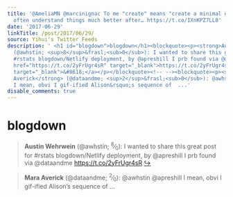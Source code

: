 ```yaml
---
title: '@AmeliaMN @marcinignac To me "create" means "create a minimal example". I
  often understand things much better after… https://t.co/IXnKPZ7LL8'
date: '2017-06-29'
linkTitle: /post/2017/06/29/
source: Yihui's Twitter Feeds
description: ' <h1 id="blogdown">blogdown</h1><blockquote><p><strong>Austin Wehrwein</strong>
  (@awhstin; <sup>8</sup>&frasl;<sub>0</sub>): I wanted to share this great post for
  #rstats blogdown/Netlify deployment, by @apreshill I prb found via @dataandme <a
  href="https://t.co/2yFrUgr4sR" target="_blank">https://t.co/2yFrUgr4sR</a> <a href="https://twitter.com/xieyihui/status/880421998949695488"
  target="_blank">&#8618;</a></p></blockquote><!-- --><blockquote><p><strong>Mara
  Averick</strong> (@dataandme; <sup>2</sup>&frasl;<sub>0</sub>): @awhstin @apreshill
  I mean, obvi I gif-ified Alison&rsquo;s sequence of  ...'
disable_comments: true
---
```

 <h1 id="blogdown">blogdown</h1><blockquote><p><strong>Austin Wehrwein</strong> (@awhstin; <sup>8</sup>&frasl;<sub>0</sub>): I wanted to share this great post for #rstats blogdown/Netlify deployment, by @apreshill I prb found via @dataandme <a href="https://t.co/2yFrUgr4sR" target="_blank">https://t.co/2yFrUgr4sR</a> <a href="https://twitter.com/xieyihui/status/880421998949695488" target="_blank">&#8618;</a></p></blockquote><!-- --><blockquote><p><strong>Mara Averick</strong> (@dataandme; <sup>2</sup>&frasl;<sub>0</sub>): @awhstin @apreshill I mean, obvi I gif-ified Alison&rsquo;s sequence of  ...